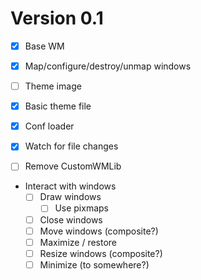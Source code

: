 # Version 0.1

- [x] Base WM
- [x] Map/configure/destroy/unmap windows

- [ ] Theme image
- [x] Basic theme file
- [x] Conf loader
- [x] Watch for file changes
- [ ] Remove CustomWMLib

- Interact with windows
  - [ ] Draw windows
    - [ ] Use pixmaps
  - [ ] Close windows
  - [ ] Move windows (composite?)
  - [ ] Maximize / restore
  - [ ] Resize windows (composite?)
  - [ ] Minimize (to somewhere?)